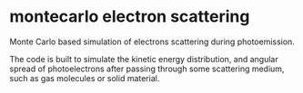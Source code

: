 # montecarlo electron scattering
Monte Carlo based simulation of electrons scattering during photoemission.

The code is built to simulate the kinetic energy distribution, and angular spread of photoelectrons after passing through some scattering medium, such as gas molecules or solid material.

